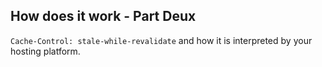 ## How does it work - Part Deux

`Cache-Control: stale-while-revalidate` and how it is interpreted by your hosting platform.
